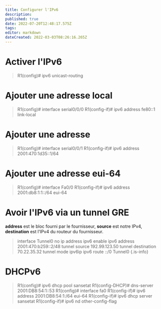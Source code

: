 ```yaml
---
title: Configurer l'IPv6
description: 
published: true
date: 2022-07-20T12:48:17.575Z
tags: 
editor: markdown
dateCreated: 2022-03-03T08:26:16.265Z
---
```


# Activer l'IPv6
> R1(config)# ipv6 unicast-routing

# Ajouter une adresse local
> R1(config)# interface serial0/0/0
> R1(config-if)# ipv6 address fe80::1 link-local

# Ajouter une adresse
> R1(config)# interface serial0/0/1
> R1(config-if)# ipv6 address 2001:470:1d35::1/64

# Ajouter une adresse eui-64
> R1(config)# interface Fa0/0
> R1(config-if)# ipv6 address 2001:db8:1:1::/64 eui-64

# Avoir l'IPv6 via un tunnel GRE
**address** est le bloc fourni par le fournisseur, 
**source** est notre IPv4,
**destination**  est l'IPv4 du routeur du fournisseur.

> interface Tunnel0
>   no ip address
>   ipv6 enable
>   ipv6 address 2001:470:b259::2/48
>   tunnel source 192.99.123.50
>   tunnel destination 70.22.35.32
>   tunnel mode ipv6ip
> ipv6 route ::/0 Tunnel0
{.is-info}

# DHCPv6
> R1(config)# ipv6 dhcp pool sansetat
R1(config-DHCP)# dns-server 2001:DB8:54:1::53
R1(config)# interface fa0
R1(config-if)# ipv6 address 2001:DB8:54:1:/64 eui-64
R1(config-if)# ipv6 dhcp server sansetat
R1(config-if)# ipv6 nd other-config-flag
